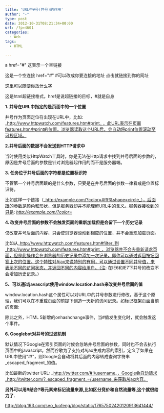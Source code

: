 ```yaml
---
title: 'URL中#号(井号)的作用'
author: "-"
type: post
date: 2012-10-31T08:21:34+00:00
url: /?p=4601
categories:
  - Web
tags:
  - HTML

---
```

a href="#" 这表示一个空链接

<a href="#"> </a>  这是一个空连接
href="#"   #可以改成你要连接的地址   点击就链接到你的网址

  <a href="#">这里可以随便你放什么字</a>

这是html超链接格式，href是说超链接的目标，#就是自身

**1. 井号在URL中指定的是页面中的一个位置**

井号作为页面定位符出现在URL中，比如: _http://www.httpwatch.com/features.htm#print_ ，此URL表示在页面features.htm中print的位置。浏览器读取这个URL后，会自动将print位置滚动至可视区域。

**2.井号后面的数据不会发送到HTTP请求中**

当时使用类似HttpWatch工具时，你是无法在Http请求中找到井号后面的参数的，原因是井号后面的参数是针对浏览器起作用的而不是服务器端。

**3. 任务位于井号后面的字符都是位置标识符**

不管第一个井号后面跟的是什么参数，只要是在井号后面的参数一律看成是位置标识符。

比如这样一个链接（_http://example.com/?color=#ffff&shape=circle_），后面跟的参数是颜色和形状，但是服务器却并不能理解URL中的含义。服务器接收到的只是: _http://example.com/?color=_

**4. 改变井号后面的参数不会触发页面的重新加载但是会留下一个历史记录**

仅改变井号后面的内容，只会使浏览器滚动到相应的位置，并不会重现加载页面。

比如从_http://www.httpwatch.com/features.htm#filter_到_http://www.httpwatch.com/features.htm#print_，浏览器并不会去重新请求页面，但是此操作会在浏览器的历史记录中添加一次记录，即你可以通过返回按钮回答上次的位置。这个特性对Ajax来说特别的有用，可以通过设置不同井号值，来表示不同的访问状态，并返回不同的内容给用户。（注: 在IE6和IE7下井号的改变不会增加历史记录。）

**5、可以通过javascript使用window.location.hash来改变井号后面的值**

window.location.hash这个属性可以对URL中的井号参数进行修改，基于这个原理，我们可以在不重载页面的前提下创造一天新的访问记录。如标记框架页面当前的页面: 

除此之外，HTML 5新增的onhashchange事件，当#值发生变化时，就会触发这个事件。

**6. Googlebot对井号的过滤机制**

默认情况下Google在索引页面的时候会忽略井号后面的参数，同时也不会去执行页面中的javascript。然而谷歌为了支持对Ajax生成内容的索引，定义了如果在URL中使用"#!"，则Google会自动将其后面的内容转成查询字符串_escaped_fragment_的值。

比如最新的twitter URL: _http://twitter.com/#!/username_，Google会自动请求_http://twitter.com/?_escaped_fragment_=/username_来获取Ajax内容。

**另外可以用#结合?等元素来标记流量来源,比如区分竞价和自然流量等,这个就很给力了.**


<http://blog.163.com/seo_luofeng/blog/static/17657502420120913641444/>

